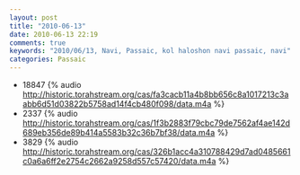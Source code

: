 ```yaml
---
layout: post
title: "2010-06-13"
date: 2010-06-13 22:19
comments: true
keywords: "2010/06/13, Navi, Passaic, kol haloshon navi passaic, navi" 
categories: Passaic 
---
```


 * 18847 {% audio http://historic.torahstream.org/cas/fa3cacb11a4b8bb656c8a1017213c3aabb6d51d03822b5758ad14f4cb480f098/data.m4a %}
 * 2337 {% audio http://historic.torahstream.org/cas/1f3b2883f79cbc79de7562af4ae142d689eb356de89b414a5583b32c36b7bf38/data.m4a %}
 * 3829 {% audio http://historic.torahstream.org/cas/326b1acc4a310788429d7ad0485661c0a6a6ff2e2754c2662a9258d557c57420/data.m4a %}

